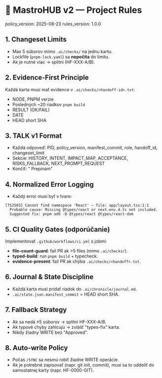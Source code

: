 # 📐 MastroHUB v2 — Project Rules
policy_version: 2025-08-23
rules_version: 1.0.0

## 1. Changeset Limits
- Max 5 súborov mimo `.ai/checks/` na jednu kartu.
- Lockfile (`pnpm-lock.yaml`) sa **nepočíta** do limitu.
- Ak je nutné viac → splitni (HF-XXX-A/B).

## 2. Evidence-First Principle
Každá karta musí mať evidence v `.ai/checks/<handoff-id>.txt`:
- NODE, PNPM verzie
- Posledných ~20 riadkov `pnpm build`
- RESULT (OK/FAIL)
- DATE
- HEAD short SHA

## 3. TALK v1 Format
- Každá odpoveď: PID, policy_version, manifest_commit, role, handoff_id, changeset_limit
- Sekcie: HISTORY, INTENT, IMPACT_MAP, ACCEPTANCE, RISKS_FALLBACK, NEXT_PROMPT_REQUEST
- Končiť: "<ROLE> Prepinam"

## 4. Normalized Error Logging
- Každý error musí byť v tvare:

```
[TS2503] Cannot find namespace 'React' — file: app/layout.tsx:1:1
  Probable cause: Missing @types/react or next-env.d.ts not included.
  Suggested fix: pnpm add -D @types/react @types/react-dom
```

## 5. CI Quality Gates (odporúčanie)
Implementovať `.github/workflows/ci.yml` s jobmi:
- **file-count-guard**: fail PR ak >5 files (mimo `.ai/checks/`).
- **typed-build**: run `pnpm build` + typecheck.
- **evidence-present**: fail PR ak chýba `.ai/checks/<handoff>.txt`.

## 6. Journal & State Discipline
- Každá karta musí pridať riadok do `.ai/chronicle/journal.md`.
- `.ai/state.json.manifest_commit` = HEAD short SHA.

## 7. Fallback Strategy
- Ak sa nedá ≤5 súborov → splitni HF-XXX-A/B.
- Ak typové chyby zahlcujú → zvlášť "types-fix" karta.
- Nikdy žiadny WRITE bez "Approved".

## 8. Auto-write Policy
- Počas `/SYNC` sa nesmú robiť žiadne WRITE operácie.
- Ak je potrebné zapisovať (napr. git init, commit), musí sa to oddeliť do samostatnej karty (napr. HF-0000-GIT).
